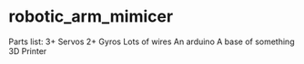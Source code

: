 # robotic_arm_mimicer

Parts list:
  3+ Servos 
  2+ Gyros 
  Lots of wires 
  An arduino 
  A base of something 
  3D Printer 
